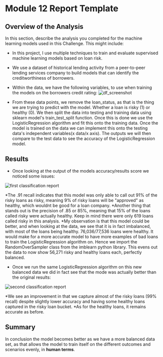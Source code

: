 # Module 12 Report Template

## Overview of the Analysis

In this section, describe the analysis you completed for the machine learning models used in this Challenge. This might include:

* In this project, I use multiple techniques to train and evaluate supervised machine learning models based on loan risk.
*  We use a dataset of historical lending activity from a peer-to-peer lending services company to build models that can identify the creditworthiness of borrowers.
* Within the data, we have the following variables, to use when training the models on the borrowers credit rating:
![df_screenshot](https://github.com/eemahazion/credit-risk-classification/assets/124013416/4a73e782-8179-4067-91d6-02dd903072cb)


* From these data points, we remove the loan_status, as that is the thing we are trying to predict with the model. Whether a loan is risky (1) or healthy (0). We then split the data into testing and training data using sklearn model's train_test_split function. Once this is done we use the LogisticRegression algorithm and fit this onto the training data. Once the model is trained on the data we can implement this onto the testing data's independent variables(x data/x axis). The outputs we will then compare to the test data to see the accuracy of the LogisticRegression model.

## Results
* Once looking at the output of the models accuracy/results score we noticed some issues:

![first classification report](https://github.com/eemahazion/credit-risk-classification/assets/124013416/106650ba-11cf-46c9-ac45-0507d98fbe23)

*The .91 recall indicates that this model was only able to call out 91% of the risky loans as risky, meaning 9% of risky loans will be "approved" as healthy, which wouldnt be good for a loan company.
*Another thing that stands out is the precision of .85 or 85%, meaning that 15% of the loans called risky were actually healthy. Keep in mind there were only 619 loans called risky in this analysis.
*My observation is that this model could be better, and when looking at the data, we see that it is in fact imbalanced, with most of the loans being healthy. 76,036/77,536 loans were healthy. It would make for a more accurate model to have more examples of bad loans to train the LogisticRegression algorithm on.
  Hence we import the RandomOverSampler class from the imblearn python library. This evens out the data to now show 56,271 risky and healthy loans each, perfectly balanced.
  
* Once we run the same LogisticRegression algorithm on this new balanced data we did in fact see that the mode was actually better than the original results:
  
 ![second classification report](https://github.com/eemahazion/credit-risk-classification/assets/124013416/7764c685-82bc-4ffb-9755-f25991ea171d)


*We see an improvement in that we capture almost of the risky loans (99% recall) despite slightly lower accuracy and having some healthy loans captured in the risky loan bucket.
*As for the healthy loans, it remains accurate as before.


## Summary
In conclusion the model becomes better as we have a more balanced data set, as that allows the model to train itself on the different outcomes and scenarios evenly, in **human terms**.

